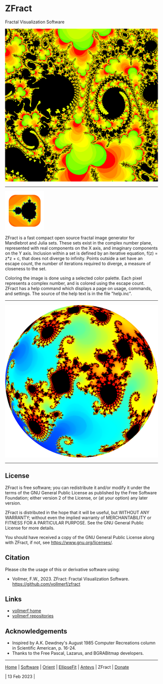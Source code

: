 # ZFract #
Fractal Visualization Software 

![Julia1](images/julia1.png)

---

![ZFract](../images/ZFractIcon.png)

ZFract is a fast compact open source fractal image generator for Mandlebrot and Julia sets. These sets exist in the complex number plane, represented with real components on the X axis, and imaginary components on the Y axis. Inclusion within a set is defined by an iterative equation, f(z) = z*z + c, that does not diverge to infinity. Points outside a set have an escape count, the number of iterations required to diverge, a measure of closeness to the set.

Coloring the image is done using a selected color palette. Each pixel represents a complex number, and is colored using the escape count. ZFract has a help command which displays a page on usage, commands, and settings. The source of the help text is in the file "help.inc".

--- 

![Julia2](images/julia2.png)

---

## License ##

ZFract is free software; you can redistribute it and/or modify it under the terms of the GNU General Public License as published by the Free Software Foundation; either version 2 of the License, or (at your option) any later version.

ZFract is distributed in the hope that it will be useful, but WITHOUT ANY WARRANTY; without even the implied warranty of MERCHANTABILITY or FITNESS FOR A PARTICULAR PURPOSE. See the GNU General Public License for more details.

You should have received a copy of the GNU General Public License along with ZFract, if not, see <https://www.gnu.org/licenses/>.

## Citation ##
Please cite the usage of this or derivative software using: 

* Vollmer, F.W., 2023. ZFract: Fractal Visualization Software. https://github.com/vollmerf/zfract

## Links ##

* [vollmerf home](https://vollmerf.github.io/)
* [vollmerf repositories](https://github.com/vollmerf)

## Acknowledgements
* Inspired by A.K. Dewdney's August 1985 Computer Recreations column in Scientific American, p. 16-24. 
* Thanks to the Free Pascal, Lazarus, and BGRABitmap developers.

---

[Home](../) | [Software](../software/) | [Orient](../orient/) | [EllipseFit](../ellipsefit/) | [Antevs](../antevs/) | ZFract | [Donate](../donate/)	

| 13 Feb 2023 |
